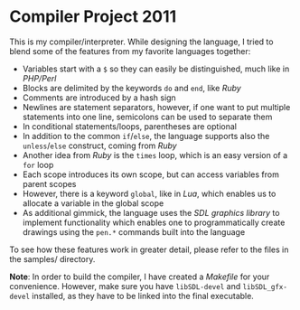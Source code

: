 # Compiler Project 2011

This is my compiler/interpreter. While designing the language, I tried to blend
some of the features from my favorite languages together:

- Variables start with a `$` so they can easily be distinguished, much like
  in *PHP/Perl*
- Blocks are delimited by the keywords `do` and `end`, like *Ruby*
- Comments are introduced by a hash sign
- Newlines are statement separators, however, if one want to put multiple statements
  into one line, semicolons can be used to separate them
- In conditional statements/loops, parentheses are optional
- In addition to the common `if`/`else`, the language supports also the `unless`/`else`
  construct, coming from *Ruby*
- Another idea from *Ruby* is the `times` loop, which is an easy version of a `for`
  loop
- Each scope introduces its own scope, but can access variables from parent scopes
- However, there is a keyword `global`, like in *Lua*, which enables us to allocate
  a variable in the global scope
- As additional gimmick, the language uses the *SDL graphics library* to implement
  functionality which enables one to programmatically create drawings using the
  `pen.*` commands built into the language

To see how these features work in greater detail, please refer to the files in
the samples/ directory.

**Note**: In order to build the compiler, I have created a *Makefile* for your convenience.
        However, make sure you have `libSDL-devel` and `libSDL_gfx-devel` installed, as they
        have to be linked into the final executable.
